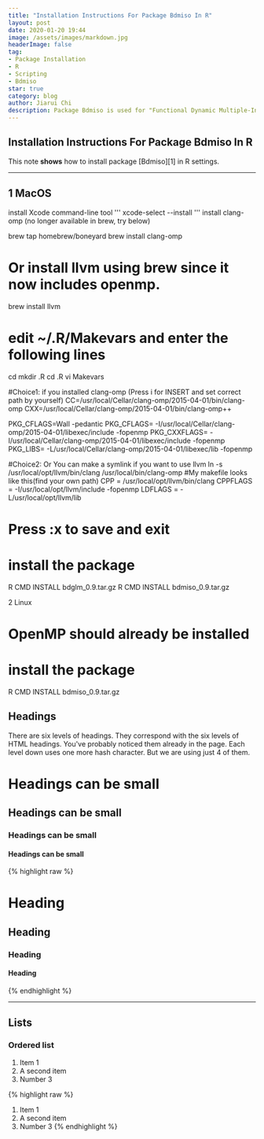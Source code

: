 ```yaml
---
title: "Installation Instructions For Package Bdmiso In R"
layout: post
date: 2020-01-20 19:44
image: /assets/images/markdown.jpg
headerImage: false
tag:
- Package Installation
- R
- Scripting
- Bdmiso
star: true
category: blog
author: Jiarui Chi
description: Package Bdmiso is used for "Functional Dynamic Multiple-Input Single-Output Models for Neural Spikes".
---
```


## Installation Instructions For Package Bdmiso In R

This note **shows** how to install package [Bdmiso][1] in R settings.

---

## 1 MacOS

install Xcode command-line tool
'''
xcode-select --install
'''
install clang-omp (no longer available in brew, try below)

brew tap homebrew/boneyard
brew install clang-omp

# Or install llvm using brew since it now includes openmp.

brew install llvm

# edit ~/.R/Makevars and enter the following lines
cd
mkdir .R
cd .R
vi Makevars

#Choice1: if you installed clang-omp (Press i for INSERT and set correct path by yourself)
CC=/usr/local/Cellar/clang-omp/2015-04-01/bin/clang-omp
CXX=/usr/local/Cellar/clang-omp/2015-04-01/bin/clang-omp++

PKG_CFLAGS=Wall -pedantic
PKG_CFLAGS= -I/usr/local/Cellar/clang-omp/2015-04-01/libexec/include -fopenmp
PKG_CXXFLAGS= -I/usr/local/Cellar/clang-omp/2015-04-01/libexec/include  -fopenmp
PKG_LIBS= -L/usr/local/Cellar/clang-omp/2015-04-01/libexec/lib  -fopenmp

#Choice2: Or You can make a symlink if you want to use llvm
ln -s /usr/local/opt/llvm/bin/clang /usr/local/bin/clang-omp
#My makefile looks like this(find your own path)
CPP = /usr/local/opt/llvm/bin/clang
CPPFLAGS = -I/usr/local/opt/llvm/include -fopenmp
LDFLAGS = -L/usr/local/opt/llvm/lib


# Press :x to save and exit

# install the package
R CMD INSTALL bdglm_0.9.tar.gz
R CMD INSTALL bdmiso_0.9.tar.gz

2 Linux

# OpenMP should already be installed

# install the package
R CMD INSTALL bdmiso_0.9.tar.gz
	



## Headings

There are six levels of headings. They correspond with the six levels of HTML headings. You've probably noticed them already in the page. Each level down uses one more hash character. But we are using just 4 of them.

# Headings can be small

## Headings can be small

### Headings can be small

#### Headings can be small

{% highlight raw %}
# Heading
## Heading
### Heading
#### Heading
{% endhighlight %}

---

## Lists

### Ordered list

1. Item 1
2. A second item
3. Number 3

{% highlight raw %}
1. Item 1
2. A second item
3. Number 3
{% endhighlight %}
